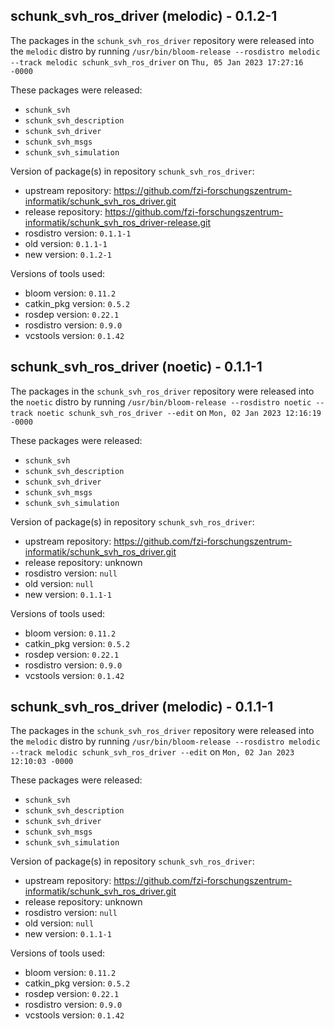 ## schunk_svh_ros_driver (melodic) - 0.1.2-1

The packages in the `schunk_svh_ros_driver` repository were released into the `melodic` distro by running `/usr/bin/bloom-release --rosdistro melodic --track melodic schunk_svh_ros_driver` on `Thu, 05 Jan 2023 17:27:16 -0000`

These packages were released:
- `schunk_svh`
- `schunk_svh_description`
- `schunk_svh_driver`
- `schunk_svh_msgs`
- `schunk_svh_simulation`

Version of package(s) in repository `schunk_svh_ros_driver`:

- upstream repository: https://github.com/fzi-forschungszentrum-informatik/schunk_svh_ros_driver.git
- release repository: https://github.com/fzi-forschungszentrum-informatik/schunk_svh_ros_driver-release.git
- rosdistro version: `0.1.1-1`
- old version: `0.1.1-1`
- new version: `0.1.2-1`

Versions of tools used:

- bloom version: `0.11.2`
- catkin_pkg version: `0.5.2`
- rosdep version: `0.22.1`
- rosdistro version: `0.9.0`
- vcstools version: `0.1.42`


## schunk_svh_ros_driver (noetic) - 0.1.1-1

The packages in the `schunk_svh_ros_driver` repository were released into the `noetic` distro by running `/usr/bin/bloom-release --rosdistro noetic --track noetic schunk_svh_ros_driver --edit` on `Mon, 02 Jan 2023 12:16:19 -0000`

These packages were released:
- `schunk_svh`
- `schunk_svh_description`
- `schunk_svh_driver`
- `schunk_svh_msgs`
- `schunk_svh_simulation`

Version of package(s) in repository `schunk_svh_ros_driver`:

- upstream repository: https://github.com/fzi-forschungszentrum-informatik/schunk_svh_ros_driver.git
- release repository: unknown
- rosdistro version: `null`
- old version: `null`
- new version: `0.1.1-1`

Versions of tools used:

- bloom version: `0.11.2`
- catkin_pkg version: `0.5.2`
- rosdep version: `0.22.1`
- rosdistro version: `0.9.0`
- vcstools version: `0.1.42`


## schunk_svh_ros_driver (melodic) - 0.1.1-1

The packages in the `schunk_svh_ros_driver` repository were released into the `melodic` distro by running `/usr/bin/bloom-release --rosdistro melodic --track melodic schunk_svh_ros_driver --edit` on `Mon, 02 Jan 2023 12:10:03 -0000`

These packages were released:
- `schunk_svh`
- `schunk_svh_description`
- `schunk_svh_driver`
- `schunk_svh_msgs`
- `schunk_svh_simulation`

Version of package(s) in repository `schunk_svh_ros_driver`:

- upstream repository: https://github.com/fzi-forschungszentrum-informatik/schunk_svh_ros_driver.git
- release repository: unknown
- rosdistro version: `null`
- old version: `null`
- new version: `0.1.1-1`

Versions of tools used:

- bloom version: `0.11.2`
- catkin_pkg version: `0.5.2`
- rosdep version: `0.22.1`
- rosdistro version: `0.9.0`
- vcstools version: `0.1.42`


